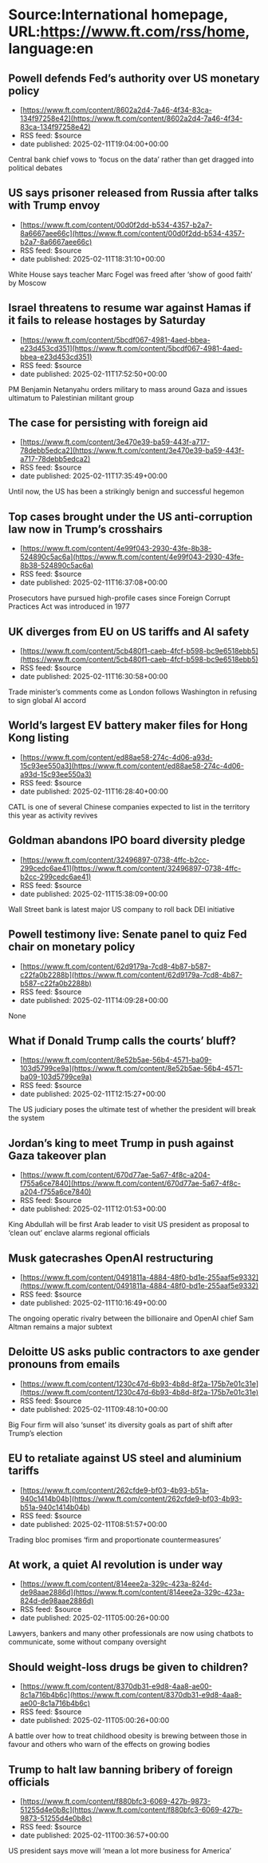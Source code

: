 # Source:International homepage, URL:https://www.ft.com/rss/home, language:en

## Powell defends Fed’s authority over US monetary policy
 - [https://www.ft.com/content/8602a2d4-7a46-4f34-83ca-134f97258e42](https://www.ft.com/content/8602a2d4-7a46-4f34-83ca-134f97258e42)
 - RSS feed: $source
 - date published: 2025-02-11T19:04:00+00:00

Central bank chief vows to ‘focus on the data’ rather than get dragged into political debates

## US says prisoner released from Russia after talks with Trump envoy
 - [https://www.ft.com/content/00d0f2dd-b534-4357-b2a7-8a6667aee66c](https://www.ft.com/content/00d0f2dd-b534-4357-b2a7-8a6667aee66c)
 - RSS feed: $source
 - date published: 2025-02-11T18:31:10+00:00

White House says teacher Marc Fogel was freed after ‘show of good faith’ by Moscow

## Israel threatens to resume war against Hamas if it fails to release hostages by Saturday
 - [https://www.ft.com/content/5bcdf067-4981-4aed-bbea-e23d453cd351](https://www.ft.com/content/5bcdf067-4981-4aed-bbea-e23d453cd351)
 - RSS feed: $source
 - date published: 2025-02-11T17:52:50+00:00

PM Benjamin Netanyahu orders military to mass around Gaza and issues ultimatum to Palestinian militant group

## The case for persisting with foreign aid
 - [https://www.ft.com/content/3e470e39-ba59-443f-a717-78debb5edca2](https://www.ft.com/content/3e470e39-ba59-443f-a717-78debb5edca2)
 - RSS feed: $source
 - date published: 2025-02-11T17:35:49+00:00

Until now, the US has been a strikingly benign and successful hegemon

## Top cases brought under the US anti-corruption law now in Trump’s crosshairs
 - [https://www.ft.com/content/4e99f043-2930-43fe-8b38-524890c5ac6a](https://www.ft.com/content/4e99f043-2930-43fe-8b38-524890c5ac6a)
 - RSS feed: $source
 - date published: 2025-02-11T16:37:08+00:00

Prosecutors have pursued high-profile cases since Foreign Corrupt Practices Act was introduced in 1977

## UK diverges from EU on US tariffs and AI safety
 - [https://www.ft.com/content/5cb480f1-caeb-4fcf-b598-bc9e6518ebb5](https://www.ft.com/content/5cb480f1-caeb-4fcf-b598-bc9e6518ebb5)
 - RSS feed: $source
 - date published: 2025-02-11T16:30:58+00:00

Trade minister’s comments come as London follows Washington in refusing to sign global AI accord

## World’s largest EV battery maker files for Hong Kong listing
 - [https://www.ft.com/content/ed88ae58-274c-4d06-a93d-15c93ee550a3](https://www.ft.com/content/ed88ae58-274c-4d06-a93d-15c93ee550a3)
 - RSS feed: $source
 - date published: 2025-02-11T16:28:40+00:00

CATL is one of several Chinese companies expected to list in the territory this year as activity revives

## Goldman abandons IPO board diversity pledge
 - [https://www.ft.com/content/32496897-0738-4ffc-b2cc-299cedc6ae41](https://www.ft.com/content/32496897-0738-4ffc-b2cc-299cedc6ae41)
 - RSS feed: $source
 - date published: 2025-02-11T15:38:09+00:00

Wall Street bank is latest major US company to roll back DEI initiative

## Powell testimony live: Senate panel to quiz Fed chair on monetary policy
 - [https://www.ft.com/content/62d9179a-7cd8-4b87-b587-c22fa0b2288b](https://www.ft.com/content/62d9179a-7cd8-4b87-b587-c22fa0b2288b)
 - RSS feed: $source
 - date published: 2025-02-11T14:09:28+00:00

None

## What if Donald Trump calls the courts’ bluff?
 - [https://www.ft.com/content/8e52b5ae-56b4-4571-ba09-103d5799ce9a](https://www.ft.com/content/8e52b5ae-56b4-4571-ba09-103d5799ce9a)
 - RSS feed: $source
 - date published: 2025-02-11T12:15:27+00:00

The US judiciary poses the ultimate test of whether the president will break the system

## Jordan’s king to meet Trump in push against Gaza takeover plan
 - [https://www.ft.com/content/670d77ae-5a67-4f8c-a204-f755a6ce7840](https://www.ft.com/content/670d77ae-5a67-4f8c-a204-f755a6ce7840)
 - RSS feed: $source
 - date published: 2025-02-11T12:01:53+00:00

King Abdullah will be first Arab leader to visit US president as proposal to ‘clean out’ enclave alarms regional officials

## Musk gatecrashes OpenAI restructuring
 - [https://www.ft.com/content/0491811a-4884-48f0-bd1e-255aaf5e9332](https://www.ft.com/content/0491811a-4884-48f0-bd1e-255aaf5e9332)
 - RSS feed: $source
 - date published: 2025-02-11T10:16:49+00:00

The ongoing operatic rivalry between the billionaire and OpenAI chief Sam Altman remains a major subtext

## Deloitte US asks public contractors to axe gender pronouns from emails
 - [https://www.ft.com/content/1230c47d-6b93-4b8d-8f2a-175b7e01c31e](https://www.ft.com/content/1230c47d-6b93-4b8d-8f2a-175b7e01c31e)
 - RSS feed: $source
 - date published: 2025-02-11T09:48:10+00:00

Big Four firm will also ‘sunset’ its diversity goals as part of shift after Trump’s election

## EU to retaliate against US steel and aluminium tariffs
 - [https://www.ft.com/content/262cfde9-bf03-4b93-b51a-940c1414b04b](https://www.ft.com/content/262cfde9-bf03-4b93-b51a-940c1414b04b)
 - RSS feed: $source
 - date published: 2025-02-11T08:51:57+00:00

Trading bloc promises ‘firm and proportionate countermeasures’

## At work, a quiet AI revolution is under way
 - [https://www.ft.com/content/814eee2a-329c-423a-824d-de98aae2886d](https://www.ft.com/content/814eee2a-329c-423a-824d-de98aae2886d)
 - RSS feed: $source
 - date published: 2025-02-11T05:00:26+00:00

Lawyers, bankers and many other professionals are now using chatbots to communicate, some without company oversight

## Should weight-loss drugs be given to children?
 - [https://www.ft.com/content/8370db31-e9d8-4aa8-ae00-8c1a716b4b6c](https://www.ft.com/content/8370db31-e9d8-4aa8-ae00-8c1a716b4b6c)
 - RSS feed: $source
 - date published: 2025-02-11T05:00:26+00:00

A battle over how to treat childhood obesity is brewing between those in favour and others who warn of the effects on growing bodies

## Trump to halt law banning bribery of foreign officials
 - [https://www.ft.com/content/f880bfc3-6069-427b-9873-51255d4e0b8c](https://www.ft.com/content/f880bfc3-6069-427b-9873-51255d4e0b8c)
 - RSS feed: $source
 - date published: 2025-02-11T00:36:57+00:00

US president says move will ‘mean a lot more business for America’

